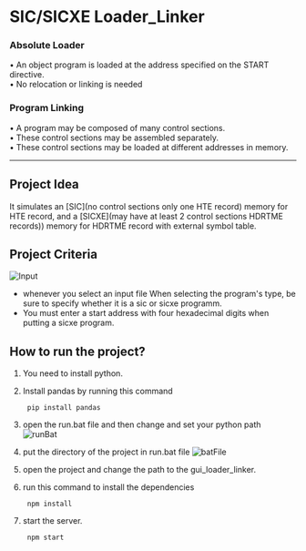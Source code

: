 # SIC/SICXE Loader_Linker
### Absolute Loader
• An object program is loaded at the
address specified on the START
directive.\
• No relocation or linking is needed
### Program Linking
• A program may be composed of many control sections.\
• These control sections may be assembled separately.\
• These control sections may be loaded at different addresses in
memory.

********************************

## Project Idea
It simulates an [SIC](no control sections only one HTE record) memory for HTE record, and a [SICXE](may have
at least 2 control sections HDRTME records)) memory for HDRTME record with external symbol table.

## Project Criteria
![Input](https://github.com/AlyZakaria/sic-sicxe-linker-loader/tree/main/rsc/photos/Inputs.png)
- whenever you select an input file When selecting the program's type, be sure to specify whether it is a sic or sicxe programm.
- You must enter a start address with four hexadecimal digits when putting a sicxe program.

## How to run the project?
1. You need to install python.
2. Install pandas by running this command

        pip install pandas
3. open the run.bat file and then change and set your python path
![runBat](https://github.com/AlyZakaria/sic-sicxe-linker-loader/tree/main/rsc/photos/runBat.png)
4. put the directory of the project in run.bat file 
![batFile](https://github.com/AlyZakaria/sic-sicxe-linker-loader/tree/main/rsc/photos/path.png)
4. open the project and change the path to the gui_loader_linker.

5. run this command to install the dependencies

        npm install
6. start the server.
        
        npm start

